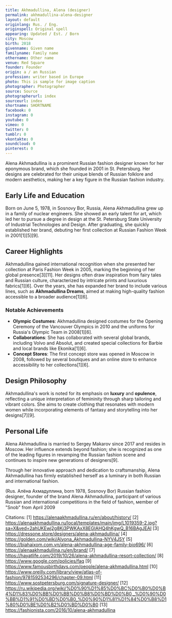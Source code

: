 ```yaml
---
title: Akhmadullina, Alena (designer)
permalink: akhmadullina-alena-designer
layout: default
originlang: Rus. / Eng.
originspell: Original spell
appearing: Updated / Est. / Born
city: Moscow
birth: 2018
givenname: Given name
familyname: Family name
othername: Other name
venue: Red Square
founder: Founder
origin: a / an Russian
profession: writer based in Europe
photo: This is sample for image caption
photographer: Photographer
source: Source
photographerurl: index
sourceurl: index
shortname: SHORTNAME
facebook: 0
instagram: 0
youtube: 0
vimeo: 0
twitter: 0
tumblr: 0
vkontakte: 0
soundcloud: 0
pinterest: 0
---
```


Alena Akhmadullina is a prominent Russian fashion designer known for her eponymous brand, which she founded in 2001 in St. Petersburg. Her designs are celebrated for their unique blends of Russian folklore and modern aesthetics, making her a key figure in the Russian fashion industry.

## Early Life and Education
Born on June 5, 1978, in Sosnovy Bor, Russia, Alena Akhmadullina grew up in a family of nuclear engineers. She showed an early talent for art, which led her to pursue a degree in design at the St. Petersburg State University of Industrial Technologies and Design. After graduating, she quickly established her brand, debuting her first collection at Russian Fashion Week in 2001[1][5][9].

## Career Highlights
Akhmadullina gained international recognition when she presented her collection at Paris Fashion Week in 2005, marking the beginning of her global presence[3][11]. Her designs often draw inspiration from fairy tales and Russian culture, characterized by intricate prints and luxurious fabrics[1][6]. Over the years, she has expanded her brand to include various lines, such as **Akhmadullina Dreams**, aimed at making high-quality fashion accessible to a broader audience[1][6].

### Notable Achievements
- **Olympic Costumes**: Akhmadullina designed costumes for the Opening Ceremony of the Vancouver Olympics in 2010 and the uniforms for Russia's Olympic Team in 2008[1][6].
- **Collaborations**: She has collaborated with several global brands, including Volvo and Absolut, and created special collections for Barbie and local brands like Ekonika[1][6].
- **Concept Stores**: The first concept store was opened in Moscow in 2008, followed by several boutiques and an online store to enhance accessibility to her collections[1][6].

## Design Philosophy
Akhmadullina's work is noted for its emphasis on **luxury** and **opulence**, reflecting a unique interpretation of femininity through sharp tailoring and vibrant colors. She aims to create clothing that resonates with modern women while incorporating elements of fantasy and storytelling into her designs[7][9].

## Personal Life
Alena Akhmadullina is married to Sergey Makarov since 2017 and resides in Moscow. Her influence extends beyond fashion; she is recognized as one of the leading figures in revamping the Russian fashion scene and continues to inspire new generations of designers[9].

Through her innovative approach and dedication to craftsmanship, Alena Akhmadullina has firmly established herself as a luminary in both Russian and international fashion.

(Rus. Алёна Ахмадуллина, born 1978, Sosnovy Bor) Russian fashion designer, founder of the brand Alena Akhmadullina, participant of various Russian and international competitions in the field of fashion, мember of "Snob" from April 2009

Citations:
[1] https://alenaakhmadullina.ru/en/about/history/
[2] https://alenaakhmadullina.ru/local/templates/main/img/L1019359-2.jpg?sa=X&ved=2ahUKEwj2g8Kj3PWKAxX8EGIAHQ4hKgwQ_B16BAgJEAI
[3] https://dressone.store/designers/alena-akhmadullina/
[4] https://golden.com/wiki/Alyona_Akhmadullina-NYV4J5Y
[5] https://biahaixom.com.vn/alena-akhmadullina-age-family-bio696/
[6] https://alenaakhmadullina.ru/en/brand/
[7] https://hayatlife.com/2019/10/26/alena-akhmadullina-resort-collection/
[8] https://www.google.com/policies/faq
[9] https://www.famousbirthdays.com/people/alena-akhmadullina.html
[10] https://www.oreilly.com/library/view/atlas-of-fashion/9781592534296/chapter-09.html
[11] https://www.sostpetersburg.com/signature-designer/
[12] https://ru.wikipedia.org/wiki/%D0%90%D1%85%D0%BC%D0%B0%D0%B4%D1%83%D0%BB%D0%BB%D0%B8%D0%BD%D0%B0,_%D0%90%D0%BB%D1%91%D0%BD%D0%B0_%D0%90%D1%81%D1%84%D0%B8%D1%80%D0%BE%D0%B2%D0%BD%D0%B0
[13] https://fashionista.com/2016/10/alena-akhmadullina
